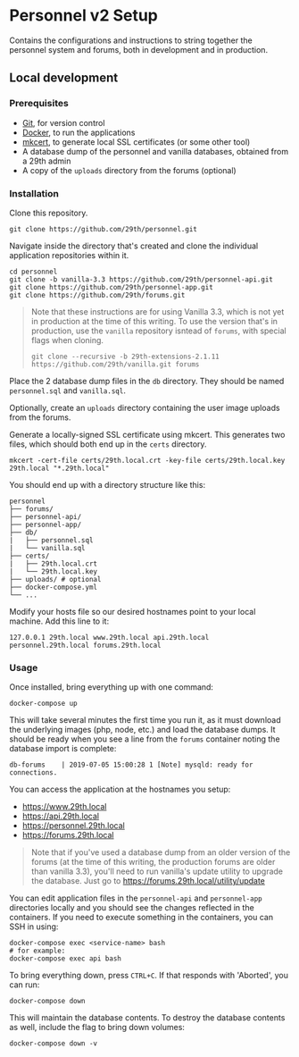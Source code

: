 # Personnel v2 Setup

Contains the configurations and instructions to string together the personnel system and forums, both in development and in production.

## Local development

### Prerequisites

- [Git][git], for version control
- [Docker][docker], to run the applications
- [mkcert][mkcert], to generate local SSL certificates (or some other tool)
- A database dump of the personnel and vanilla databases, obtained from a 29th admin
- A copy of the `uploads` directory from the forums (optional)

### Installation

Clone this repository.

```
git clone https://github.com/29th/personnel.git
```

Navigate inside the directory that's created and clone the individual application repositories within it.

```
cd personnel
git clone -b vanilla-3.3 https://github.com/29th/personnel-api.git
git clone https://github.com/29th/personnel-app.git
git clone https://github.com/29th/forums.git
```

> Note that these instructions are for using Vanilla 3.3, which is not yet in production at the time of this writing. To use the version that's in production, use the `vanilla` repository isntead of `forums`, with special flags when cloning.
> 
> ```
> git clone --recursive -b 29th-extensions-2.1.11 https://github.com/29th/vanilla.git forums
> ```

Place the 2 database dump files in the `db` directory. They should be named `personnel.sql` and `vanilla.sql`.

Optionally, create an `uploads` directory containing the user image uploads from the forums.

Generate a locally-signed SSL certificate using mkcert. This generates two files, which should both end up in the `certs` directory.

```
mkcert -cert-file certs/29th.local.crt -key-file certs/29th.local.key 29th.local "*.29th.local"
```

You should end up with a directory structure like this:
```
personnel
├── forums/
├── personnel-api/
├── personnel-app/
├── db/
|   ├── personnel.sql
|   └── vanilla.sql
├── certs/
|   ├── 29th.local.crt
|   └── 29th.local.key
├── uploads/ # optional
├── docker-compose.yml
└── ...
```

Modify your hosts file so our desired hostnames point to your local machine. Add this line to it:

```
127.0.0.1 29th.local www.29th.local api.29th.local personnel.29th.local forums.29th.local
```

### Usage

Once installed, bring everything up with one command:

```
docker-compose up
```

This will take several minutes the first time you run it, as it must download the underlying images (php, node, etc.) and load the database dumps. It should be ready when you see a line from the `forums` container noting the database import is complete:

```
db-forums    | 2019-07-05 15:00:28 1 [Note] mysqld: ready for connections.
```

You can access the application at the hostnames you setup:

* https://www.29th.local
* https://api.29th.local
* https://personnel.29th.local
* https://forums.29th.local

> Note that if you've used a database dump from an older version of the forums (at the time of this writing, the production forums are older than vanilla 3.3), you'll need to run vanilla's update utility to upgrade the database. Just go to https://forums.29th.local/utility/update

You can edit application files in the `personnel-api` and `personnel-app` directories locally and you should see the changes reflected in the containers. If you need to execute something in the containers, you can SSH in using:

```
docker-compose exec <service-name> bash
# for example:
docker-compose exec api bash
```

To bring everything down, press `CTRL+C`. If that responds with 'Aborted', you can run:

```
docker-compose down
```

This will maintain the database contents. To destroy the database contents as well, include the flag to bring down volumes:

```
docker-compose down -v
```

[git]: https://desktop.github.com/
[docker]: https://docs.docker.com/install/
[mkcert]: https://github.com/FiloSottile/mkcert
